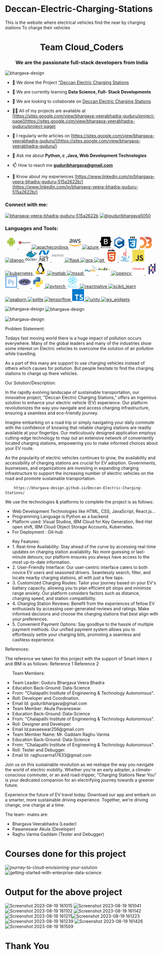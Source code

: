# Deccan-Electric-Charging-Stations
This is the website where electrical vehicles find the near by charging stations To charge their vehicles

<h1 align="center">Team Cloud_Coders</h1>
<h3 align="center">We are the passionate full-stack developers from India</h3>

<p align="left"> <img src="https://komarev.com/ghpvc/?username=bhargava-design&label=Profile%20views&color=0e75b6&style=flat" alt="bhargava-design" /> </p>



- 🔭 We done the Project ["Deccan Electric Charging Stations](https://bhargava-design.github.io/Deccan-Electric-Charging-Stations/)

- 🌱 We are currently learning **Data Science, Full- Stack Developments**

- 👯 We are looking to collaborate on [Deccan Electric Charging Stations](https://github.com/Bhargava-design/Deccan-Electric-Charging-Stations/)

- 👨‍💻 All of my projects are available at [https://sites.google.com/view/bhargava-veerabhadra-guduru/project-page](https://sites.google.com/view/bhargava-veerabhadra-guduru/project-page)

- 📝 I regularly write articles on [https://sites.google.com/view/bhargava-veerabhadra-guduru/](https://sites.google.com/view/bhargava-veerabhadra-guduru/)

- 💬 Ask me about **Python, c ,Java, Web Development Technologies**

- 📫 How to reach me **guduribhargava@gmail.com**

- 📄 Know about my experiences [https://www.linkedin.com/in/bhargava-veera-bhadra-guduru-515a2622b/](https://www.linkedin.com/in/bhargava-veera-bhadra-guduru-515a2622b/)

<h3 align="left">Connect with me:</h3>
<p align="left">
<a href="https://linkedin.com/in/bhargava-veera-bhadra-guduru-515a2622b" target="blank"><img align="center" src="https://raw.githubusercontent.com/rahuldkjain/github-profile-readme-generator/master/src/images/icons/Social/linked-in-alt.svg" alt="bhargava-veera-bhadra-guduru-515a2622b" height="30" width="40" /></a>
<a href="https://www.youtube.com/c/@guduribhargava5050" target="blank"><img align="center" src="https://raw.githubusercontent.com/rahuldkjain/github-profile-readme-generator/master/src/images/icons/Social/youtube.svg" alt="@guduribhargava5050" height="30" width="40" /></a>
</p>

<h3 align="left">Languages and Tools:</h3>
<p align="left"> <a href="https://developer.android.com" target="_blank" rel="noreferrer"> <img src="https://raw.githubusercontent.com/devicons/devicon/master/icons/android/android-original-wordmark.svg" alt="android" width="40" height="40"/> </a> <a href="https://angular.io" target="_blank" rel="noreferrer"> <img src="https://raw.githubusercontent.com/devicons/devicon/master/icons/angularjs/angularjs-original-wordmark.svg" alt="angularjs" width="40" height="40"/> </a> <a href="https://cordova.apache.org/" target="_blank" rel="noreferrer"> <img src="https://www.vectorlogo.zone/logos/apache_cordova/apache_cordova-icon.svg" alt="apachecordova" width="40" height="40"/> </a> <a href="https://aws.amazon.com" target="_blank" rel="noreferrer"> <img src="https://raw.githubusercontent.com/devicons/devicon/master/icons/amazonwebservices/amazonwebservices-original-wordmark.svg" alt="aws" width="40" height="40"/> </a> <a href="https://azure.microsoft.com/en-in/" target="_blank" rel="noreferrer"> <img src="https://www.vectorlogo.zone/logos/microsoft_azure/microsoft_azure-icon.svg" alt="azure" width="40" height="40"/> </a> <a href="https://getbootstrap.com" target="_blank" rel="noreferrer"> <img src="https://raw.githubusercontent.com/devicons/devicon/master/icons/bootstrap/bootstrap-plain-wordmark.svg" alt="bootstrap" width="40" height="40"/> </a> <a href="https://www.cprogramming.com/" target="_blank" rel="noreferrer"> <img src="https://raw.githubusercontent.com/devicons/devicon/master/icons/c/c-original.svg" alt="c" width="40" height="40"/> </a> <a href="https://www.w3schools.com/css/" target="_blank" rel="noreferrer"> <img src="https://raw.githubusercontent.com/devicons/devicon/master/icons/css3/css3-original-wordmark.svg" alt="css3" width="40" height="40"/> </a> <a href="https://d3js.org/" target="_blank" rel="noreferrer"> <img src="https://raw.githubusercontent.com/devicons/devicon/master/icons/d3js/d3js-original.svg" alt="d3js" width="40" height="40"/> </a> <a href="https://www.djangoproject.com/" target="_blank" rel="noreferrer"> <img src="https://cdn.worldvectorlogo.com/logos/django.svg" alt="django" width="40" height="40"/> </a> <a href="https://www.docker.com/" target="_blank" rel="noreferrer"> <img src="https://raw.githubusercontent.com/devicons/devicon/master/icons/docker/docker-original-wordmark.svg" alt="docker" width="40" height="40"/> </a> <a href="https://dotnet.microsoft.com/" target="_blank" rel="noreferrer"> <img src="https://raw.githubusercontent.com/devicons/devicon/master/icons/dot-net/dot-net-original-wordmark.svg" alt="dotnet" width="40" height="40"/> </a> <a href="https://expressjs.com" target="_blank" rel="noreferrer"> <img src="https://raw.githubusercontent.com/devicons/devicon/master/icons/express/express-original-wordmark.svg" alt="express" width="40" height="40"/> </a> <a href="https://flask.palletsprojects.com/" target="_blank" rel="noreferrer"> <img src="https://www.vectorlogo.zone/logos/pocoo_flask/pocoo_flask-icon.svg" alt="flask" width="40" height="40"/> </a> <a href="https://cloud.google.com" target="_blank" rel="noreferrer"> <img src="https://www.vectorlogo.zone/logos/google_cloud/google_cloud-icon.svg" alt="gcp" width="40" height="40"/> </a> <a href="https://git-scm.com/" target="_blank" rel="noreferrer"> <img src="https://www.vectorlogo.zone/logos/git-scm/git-scm-icon.svg" alt="git" width="40" height="40"/> </a> <a href="https://www.w3.org/html/" target="_blank" rel="noreferrer"> <img src="https://raw.githubusercontent.com/devicons/devicon/master/icons/html5/html5-original-wordmark.svg" alt="html5" width="40" height="40"/> </a> <a href="https://www.java.com" target="_blank" rel="noreferrer"> <img src="https://raw.githubusercontent.com/devicons/devicon/master/icons/java/java-original.svg" alt="java" width="40" height="40"/> </a> <a href="https://developer.mozilla.org/en-US/docs/Web/JavaScript" target="_blank" rel="noreferrer"> <img src="https://raw.githubusercontent.com/devicons/devicon/master/icons/javascript/javascript-original.svg" alt="javascript" width="40" height="40"/> </a> <a href="https://kubernetes.io" target="_blank" rel="noreferrer"> <img src="https://www.vectorlogo.zone/logos/kubernetes/kubernetes-icon.svg" alt="kubernetes" width="40" height="40"/> </a> <a href="https://www.linux.org/" target="_blank" rel="noreferrer"> <img src="https://raw.githubusercontent.com/devicons/devicon/master/icons/linux/linux-original.svg" alt="linux" width="40" height="40"/> </a> <a href="https://www.mathworks.com/" target="_blank" rel="noreferrer"> <img src="https://upload.wikimedia.org/wikipedia/commons/2/21/Matlab_Logo.png" alt="matlab" width="40" height="40"/> </a> <a href="https://www.microsoft.com/en-us/sql-server" target="_blank" rel="noreferrer"> <img src="https://www.svgrepo.com/show/303229/microsoft-sql-server-logo.svg" alt="mssql" width="40" height="40"/> </a> <a href="https://www.mysql.com/" target="_blank" rel="noreferrer"> <img src="https://raw.githubusercontent.com/devicons/devicon/master/icons/mysql/mysql-original-wordmark.svg" alt="mysql" width="40" height="40"/> </a> <a href="https://nodejs.org" target="_blank" rel="noreferrer"> <img src="https://raw.githubusercontent.com/devicons/devicon/master/icons/nodejs/nodejs-original-wordmark.svg" alt="nodejs" width="40" height="40"/> </a> <a href="https://opencv.org/" target="_blank" rel="noreferrer"> <img src="https://www.vectorlogo.zone/logos/opencv/opencv-icon.svg" alt="opencv" width="40" height="40"/> </a> <a href="https://www.oracle.com/" target="_blank" rel="noreferrer"> <img src="https://raw.githubusercontent.com/devicons/devicon/master/icons/oracle/oracle-original.svg" alt="oracle" width="40" height="40"/> </a> <a href="https://pandas.pydata.org/" target="_blank" rel="noreferrer"> <img src="https://raw.githubusercontent.com/devicons/devicon/2ae2a900d2f041da66e950e4d48052658d850630/icons/pandas/pandas-original.svg" alt="pandas" width="40" height="40"/> </a> <a href="https://www.photoshop.com/en" target="_blank" rel="noreferrer"> <img src="https://raw.githubusercontent.com/devicons/devicon/master/icons/photoshop/photoshop-line.svg" alt="photoshop" width="40" height="40"/> </a> <a href="https://www.php.net" target="_blank" rel="noreferrer"> <img src="https://raw.githubusercontent.com/devicons/devicon/master/icons/php/php-original.svg" alt="php" width="40" height="40"/> </a> <a href="https://www.python.org" target="_blank" rel="noreferrer"> <img src="https://raw.githubusercontent.com/devicons/devicon/master/icons/python/python-original.svg" alt="python" width="40" height="40"/> </a> <a href="https://pytorch.org/" target="_blank" rel="noreferrer"> <img src="https://www.vectorlogo.zone/logos/pytorch/pytorch-icon.svg" alt="pytorch" width="40" height="40"/> </a> <a href="https://reactjs.org/" target="_blank" rel="noreferrer"> <img src="https://raw.githubusercontent.com/devicons/devicon/master/icons/react/react-original-wordmark.svg" alt="react" width="40" height="40"/> </a> <a href="https://reactnative.dev/" target="_blank" rel="noreferrer"> <img src="https://reactnative.dev/img/header_logo.svg" alt="reactnative" width="40" height="40"/> </a> <a href="https://scikit-learn.org/" target="_blank" rel="noreferrer"> <img src="https://upload.wikimedia.org/wikipedia/commons/0/05/Scikit_learn_logo_small.svg" alt="scikit_learn" width="40" height="40"/> </a> <a href="https://seaborn.pydata.org/" target="_blank" rel="noreferrer"> <img src="https://seaborn.pydata.org/_images/logo-mark-lightbg.svg" alt="seaborn" width="40" height="40"/> </a> <a href="https://www.sqlite.org/" target="_blank" rel="noreferrer"> <img src="https://www.vectorlogo.zone/logos/sqlite/sqlite-icon.svg" alt="sqlite" width="40" height="40"/> </a> <a href="https://www.tensorflow.org" target="_blank" rel="noreferrer"> <img src="https://www.vectorlogo.zone/logos/tensorflow/tensorflow-icon.svg" alt="tensorflow" width="40" height="40"/> </a> <a href="https://www.typescriptlang.org/" target="_blank" rel="noreferrer"> <img src="https://raw.githubusercontent.com/devicons/devicon/master/icons/typescript/typescript-original.svg" alt="typescript" width="40" height="40"/> </a> <a href="https://unity.com/" target="_blank" rel="noreferrer"> <img src="https://www.vectorlogo.zone/logos/unity3d/unity3d-icon.svg" alt="unity" width="40" height="40"/> </a> <a href="https://www.wxwidgets.org/" target="_blank" rel="noreferrer"> <img src="https://upload.wikimedia.org/wikipedia/commons/b/bb/WxWidgets.svg" alt="wx_widgets" width="40" height="40"/> </a> </p>

<p><img align="left" src="https://github-readme-stats.vercel.app/api/top-langs?username=bhargava-design&show_icons=true&locale=en&layout=compact" alt="bhargava-design" /></p>

<p>&nbsp;<img align="center" src="https://github-readme-stats.vercel.app/api?username=bhargava-design&show_icons=true&locale=en" alt="bhargava-design" /></p>

<p><img align="center" src="https://github-readme-streak-stats.herokuapp.com/?user=bhargava-design&" alt="bhargava-design" /></p>

<p>
<p>Problem Statement:</p>
              <p>Todays fast moving world there is a huge impact of pollution occurs everywhere. Many of the global leaders and many of the industries show some interest on Electric vehicles to overcome the solution of air pollution while travelling.</p>
               <p>As a part of this many are support to use charging vehicles instead of others which causes for pollution. But people hesitate to find the charging stations to charge up there vehicles.</p>
 
<p>Our Solution/Description:</p> 
	<p>In the rapidly evolving landscape of sustainable transportation, our innovative project, "Deccan Electric Charging Stations," offers an ingenious solution to enhance your electric vehicle (EV) experience. Our platform revolutionizes the way you navigate and access charging infrastructure, ensuring a seamless and eco-friendly journey.</p>
    <p>Imagine embarking on a road trip or simply navigating your daily commute with the confidence of knowing that reliable charging stations are readily available at your fingertips. Our meticulously designed application employs cutting-edge technology to map out an extensive network of conveniently located charging stations, empowering you to make informed choices about your EV route.</p>
      <p>As the popularity of electric vehicles continues to grow, the availability and accessibility of charging stations are crucial for EV adoption. Governments, businesses, and organizations are investing in expanding charging infrastructure to support the increasing number of electric vehicles on the road and promote sustainable transportation.</p>
 
        https://bhargava-design.github.io/Deccan-Electric-Charging-Stations/
 
<p>We use the technologies & platforms to complete the project is as follows:</p>
 <ul>
<li>Web Development Technologies like HTML, CSS, JavaScript, React.js…</li>
<li>Programming Language is Python as a backend </li>
<li>Platform used: Visual Studios, IBM Cloud for Key Generation, Red-Hat open shift, IBM Cloud Object Storage Accounts, Kubernetes.</li>
<li>For Deployment : Git-hub</li>
</ul>

<ul>Key Features:
 
<li>1. Real-time Availability: Stay ahead of the curve by accessing real-time updates on charging station availability. No more guessing or last-minute detours; our platform ensures you always have access to the most up-to-date information.</li>
 
<li>2. User-Friendly Interface: Our user-centric interface caters to both novice EV users and seasoned drivers. Seamlessly search, filter, and locate nearby charging stations, all with just a few taps.</li>
 
<li>3. Customized Charging Routes: Tailor your journey based on your EV's battery capacity, allowing you to plan efficient pit stops and minimize range anxiety. Our platform considers factors such as distance, charging speed, and station compatibility.</li>
 
<li>4. Charging Station Reviews: Benefit from the experiences of fellow EV enthusiasts by accessing user-generated reviews and ratings. Make informed decisions and choose the charging stations that best align with your preferences.</li>
 
<li>5. Convenient Payment Options: Say goodbye to the hassle of multiple payment methods. Our unified payment system allows you to effortlessly settle your charging bills, promoting a seamless and cashless experience.</li>
</ul>
 
 
<p>References:</p>
 
<p>The reference we taken for this project with the support of Smart Intern z and IBM is as follows:
<a href:"https://rapidapi.com/zoal21301/api/electric-vehicle-charging-station-and-point/"> Reference 1</a>
<a href:"https://rapidapi.com/mnai01/api/electric-vehicle-charging-stations/">Reference 2</a></p>
 
<ul> 
<p>Team Members: </p>
 
<li>Team Leader: Guduru Bhargava Veera Bhadra</li>
<li>Education Back-Ground: Data-Science </li>
<li>From: "Chalapathi Institute of Engineering & Technology Autonomous".</li>
<li>Roll: Developer and Coordination. </li>
<li>Email Id: guduribhargava@gmail.com</li>

<li>Team Member: Akula Pavaneswar.</li>
<li>Education Back-Ground: Data-Science </li>
<li>From: "Chalapathi Institute of Engineering & Technology Autonomous".</li>
<li>Roll: Designer and Developer.</li>
<li>Email Id:pavaeswar256@gmail.com</li>
 
<li>Team Member Name: Mr. Gaddam Raghu Varma</li>
<li>Education Back-Ground: Data-Science </li>
<li>From: "Chalapathi Institute of Engineering & Technology Autonomous".</li>
<li>Roll: Tester and Debugger.</li>
<li>Email Id: raghuvarma17633@gmail.com</li>
</ul>
<p>
Join us on this sustainable revolution as we reshape the way you navigate the world of electric mobility. Whether you're an early adopter, a climate-conscious commuter, or an avid road-tripper, "Charging Stations Near You" is your dedicated companion for an electrifying journey towards a greener future.</p>
 
<p>Experience the future of EV travel today. Download our app and embark on a smarter, more sustainable driving experience. Together, we're driving change, one charge at a time.<p>

<p> The team- mates are: </p>
<ul>
<li> Bhargava Veerabhadra (Leader) </li>
<li> Pawaneswar Akula (Developer)</li>
<li> Raghu Varma Gaddam (Tester and Debugger)</li>
</ul>

<p><h1>Courses done for this project</h1></p>

![journey-to-cloud-envisioning-your-solution](https://github.com/smartinternz02/SBSPS-Challenge-9909-1690274248/assets/84629488/455126e1-15a1-407b-9e19-fc9abe572662)
![getting-started-with-enterprise-data-science](https://github.com/smartinternz02/SBSPS-Challenge-9909-1690274248/assets/84629488/4a6c9a4d-91d2-4151-ba41-aecbfb6ec7b2)
<p><h1>Output for the above project</h1></p>

![Screenshot 2023-08-19 161015](https://github.com/smartinternz02/SBSPS-Challenge-9909-1690274248/assets/84629488/da4c34c3-6217-4bd6-88fc-a4c219c5b922)
![Screenshot 2023-08-19 161041](https://github.com/smartinternz02/SBSPS-Challenge-9909-1690274248/assets/84629488/baa606cd-a2ab-4506-a553-e94a678405bd)
![Screenshot 2023-08-19 161102](https://github.com/smartinternz02/SBSPS-Challenge-9909-1690274248/assets/84629488/d5226ed9-079a-4313-9bcc-dfbd853158a1)
![Screenshot 2023-08-19 161142](https://github.com/smartinternz02/SBSPS-Challenge-9909-1690274248/assets/84629488/d674bd68-f395-4c9d-9770-2933178d796e)
![Screenshot 2023-08-19 161211](https://github.com/smartinternz02/SBSPS-Challenge-9909-1690274248/assets/84629488/219ad31d-7036-4050-9bcf-e399e7b94aba)![Screenshot 2023-08-19 161223](https://github.com/smartinternz02/SBSPS-Challenge-9909-1690274248/assets/84629488/2689054c-9942-4204-bed7-6c630aaadf6a)
![Screenshot 2023-08-19 161239](https://github.com/smartinternz02/SBSPS-Challenge-9909-1690274248/assets/84629488/fb3d764c-9903-4f42-9eef-237fdd679cd0)
![Screenshot 2023-08-19 161426](https://github.com/smartinternz02/SBSPS-Challenge-9909-1690274248/assets/84629488/0b7636a8-cb74-477f-b54e-d29af04dbd9a)
![Screenshot 2023-08-19 161509](https://github.com/smartinternz02/SBSPS-Challenge-9909-1690274248/assets/84629488/c05be2e6-4943-4d0a-a762-eb13c8c448a8)

<h1> Thank You </h1>
</p>

